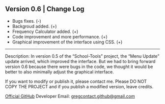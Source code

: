Version 0.6 | Change Log
---
* Bugs fixes. (-)
* Backgroud added. (+)
* Frequency Calculator added. (+)
* Code improvement and more performance. (+)
* Graphical improvement of the interface using CSS. (+)
----
Description: In version 0.5 of the “School-Tools” project, the “Menu Update” update arrived, which improved the interface. But we had to bring forward version 0.6 because there were bugs in the code, we thought it would be better to also minimally adjust the graphical interface.

If you want to modify or publish it, please contact me. Please DO NOT COPY THE PROJECT and if you publish a modified version, leave credits.

[Official GitHub](https://github.com/GregSaid/-Quarterly-Calculator)
Developer Email: gregcontact.github@gmail.com